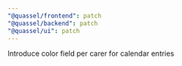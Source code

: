 ```yaml
---
"@quassel/frontend": patch
"@quassel/backend": patch
"@quassel/ui": patch
---
```


Introduce color field per carer for calendar entries

